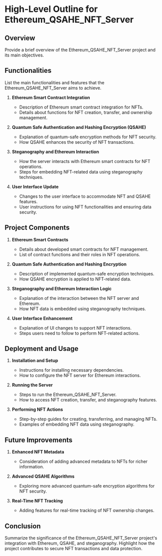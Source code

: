 # High-Level Outline for Ethereum_QSAHE_NFT_Server

## Overview
Provide a brief overview of the Ethereum_QSAHE_NFT_Server project and its main objectives.

## Functionalities
List the main functionalities and features that the Ethereum_QSAHE_NFT_Server aims to achieve.

1. **Ethereum Smart Contract Integration**
   - Description of Ethereum smart contract integration for NFTs.
   - Details about functions for NFT creation, transfer, and ownership management.

2. **Quantum Safe Authentication and Hashing Encryption (QSAHE)**
   - Explanation of quantum-safe encryption methods for NFT security.
   - How QSAHE enhances the security of NFT transactions.

3. **Steganography and Ethereum Interaction**
   - How the server interacts with Ethereum smart contracts for NFT operations.
   - Steps for embedding NFT-related data using steganography techniques.

4. **User Interface Update**
   - Changes to the user interface to accommodate NFT and QSAHE features.
   - User instructions for using NFT functionalities and ensuring data security.

## Project Components

1. **Ethereum Smart Contracts**
   - Details about developed smart contracts for NFT management.
   - List of contract functions and their roles in NFT operations.

2. **Quantum Safe Authentication and Hashing Encryption**
   - Description of implemented quantum-safe encryption techniques.
   - How QSAHE encryption is applied to NFT-related data.

3. **Steganography and Ethereum Interaction Logic**
   - Explanation of the interaction between the NFT server and Ethereum.
   - How NFT data is embedded using steganography techniques.

4. **User Interface Enhancement**
   - Explanation of UI changes to support NFT interactions.
   - Steps users need to follow to perform NFT-related actions.

## Deployment and Usage

1. **Installation and Setup**
   - Instructions for installing necessary dependencies.
   - How to configure the NFT server for Ethereum interactions.

2. **Running the Server**
   - Steps to run the Ethereum_QSAHE_NFT_Server.
   - How to access NFT creation, transfer, and steganography features.

3. **Performing NFT Actions**
   - Step-by-step guides for creating, transferring, and managing NFTs.
   - Examples of embedding NFT data using steganography.

## Future Improvements

1. **Enhanced NFT Metadata**
   - Consideration of adding advanced metadata to NFTs for richer information.

2. **Advanced QSAHE Algorithms**
   - Exploring more advanced quantum-safe encryption algorithms for NFT security.

3. **Real-Time NFT Tracking**
   - Adding features for real-time tracking of NFT ownership changes.

## Conclusion
Summarize the significance of the Ethereum_QSAHE_NFT_Server project's integration with Ethereum, QSAHE, and steganography. Highlight how the project contributes to secure NFT transactions and data protection.
